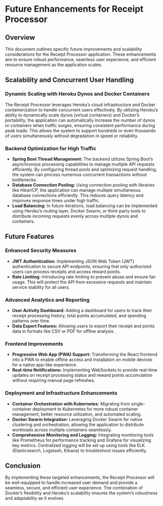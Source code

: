 # Future Enhancements for Receipt Processor

## Overview
This document outlines specific future improvements and scalability considerations for the Receipt Processor application. These enhancements aim to ensure robust performance, seamless user experience, and efficient resource management as the application scales.

## Scalability and Concurrent User Handling

### Dynamic Scaling with Heroku Dynos and Docker Containers
The Receipt Processor leverages Heroku’s cloud infrastructure and Docker containerization to handle concurrent users effectively. By utilizing Heroku’s ability to dynamically scale dynos (virtual containers) and Docker’s portability, the application can automatically increase the number of dynos or containers when traffic surges, ensuring consistent performance during peak loads. This allows the system to support hundreds or even thousands of users simultaneously without degradation in speed or reliability.

### Backend Optimization for High Traffic
- **Spring Boot Thread Management:** The backend utilizes Spring Boot’s asynchronous processing capabilities to manage multiple API requests efficiently. By configuring thread pools and optimizing request handling, the system can process numerous concurrent transactions without bottlenecks.
- **Database Connection Pooling:** Using connection pooling with libraries like HikariCP, the application can manage multiple simultaneous database connections efficiently. This reduces query latency and improves response times under high traffic.
- **Load Balancing:** In future iterations, load balancing can be implemented using Heroku’s routing layer, Docker Swarm, or third-party tools to distribute incoming requests evenly across multiple dynos and containers.

## Future Features

### Enhanced Security Measures
- **JWT Authentication:** Implementing JSON Web Token (JWT) authentication to secure API endpoints, ensuring that only authorized users can process receipts and access reward points.
- **Rate Limiting:** Introducing rate limiting to prevent abuse and ensure fair usage. This will protect the API from excessive requests and maintain service stability for all users.

### Advanced Analytics and Reporting
- **User Activity Dashboard:** Adding a dashboard for users to track their receipt processing history, total points accumulated, and spending patterns over time.
- **Data Export Features:** Allowing users to export their receipt and points data in formats like CSV or PDF for offline analysis.

### Frontend Improvements
- **Progressive Web App (PWA) Support:** Transforming the React frontend into a PWA to enable offline access and installation on mobile devices for a native app-like experience.
- **Real-time Notifications:** Implementing WebSockets to provide real-time updates on receipt processing status and reward points accumulation without requiring manual page refreshes.

### Deployment and Infrastructure Enhancements
- **Container Orchestration with Kubernetes:** Migrating from single-container deployment to Kubernetes for more robust container management, better resource utilization, and automated scaling.
- **Docker Swarm Integration:** Leveraging Docker Swarm for native clustering and orchestration, allowing the application to distribute workloads across multiple containers seamlessly.
- **Comprehensive Monitoring and Logging:** Integrating monitoring tools like Prometheus for performance tracking and Grafana for visualizing key metrics. Centralized logging will be set up using tools like ELK (Elasticsearch, Logstash, Kibana) to troubleshoot issues efficiently.

## Conclusion
By implementing these targeted enhancements, the Receipt Processor will be well-equipped to handle increased user demand and provide a seamless, secure, and efficient user experience. The combination of Docker’s flexibility and Heroku’s scalability ensures the system’s robustness and adaptability as it evolves.

